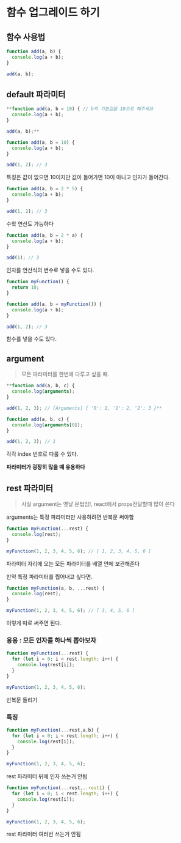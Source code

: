 # 함수 업그레이드 하기

## 함수 사용법

```jsx
function add(a, b) {
  console.log(a + b);
}

add(a, b);
```

## default 파라미터

```jsx
**function add(a, b = 10) { // b의 기본값을 10으로 해주세요
  console.log(a + b);
}

add(a, b);**
```

```jsx
function add(a, b = 10) {
  console.log(a + b);
}

add(1, 2); // 3
```

특징은 값이 없으면 10이지만 값이 들어가면 10이 아니고 인자가 들어간다.

```jsx
function add(a, b = 2 * 5) {
  console.log(a + b);
}

add(1, 2); // 3
```

수학 연산도 가능하다

```jsx
function add(a, b = 2 * a) {
  console.log(a + b);
}

add(1); // 3
```

인자를 연산식의 변수로 넣을 수도 있다.

```jsx
function myFunction() {
  return 10;
}

function add(a, b = myFunction()) {
  console.log(a + b);
}

add(1, 2); // 3
```

함수를 넣을 수도 있다.

## argument

> 모든 파라미터를 한번에 다루고 싶을 때.

```jsx
**function add(a, b, c) {
  console.log(arguments);
}

add(1, 2, 3); // [Arguments] { '0': 1, '1': 2, '2': 3 }**
```

```jsx
function add(a, b, c) {
  console.log(arguments[0]);
}

add(1, 2, 3); // 1
```

각각 index 번호로 다룰 수 있다.

**파라미터가 굉장히 많을 때 유용하다**

## rest 파라미터

> 사실 argument는 옛날 문법임!, react에서 props전달할때 많이 쓴다

arguments는 특정 파라미터만 사용하려면 반복문 써야함

```jsx
function myFunction(...rest) {
  console.log(rest);
}

myFunction(1, 2, 3, 4, 5, 6); // [ 1, 2, 3, 4, 5, 6 ]
```

파라미터 자리에 오는 모든 파라미터를 배열 안에 보관해준다

만약 특정 파라미터를 찝어내고 싶다면.

```jsx
function myFunction(a, b, ...rest) {
  console.log(rest);
}

myFunction(1, 2, 3, 4, 5, 6); // [ 3, 4, 5, 6 ]
```

이렇게 따로 써주면 된다.

### 응용 : 모든 인자를 하나씩 뽑아보자

```jsx
function myFunction(...rest) {
  for (let i = 0; i < rest.length; i++) {
    console.log(rest[i]);
  }
}

myFunction(1, 2, 3, 4, 5, 6);
```

반복문 돌리기

### 특징

```jsx
function myFunction(...rest,a,b) {
  for (let i = 0; i < rest.length; i++) {
    console.log(rest[i]);
  }
}

myFunction(1, 2, 3, 4, 5, 6);
```

rest 파라미터 뒤에 인자 쓰는거 안됨

```jsx
function myFunction(...rest,..rest1) {
  for (let i = 0; i < rest.length; i++) {
    console.log(rest[i]);
  }
}

myFunction(1, 2, 3, 4, 5, 6);
```

rest 파라미터 여러번 쓰는거 안됨
